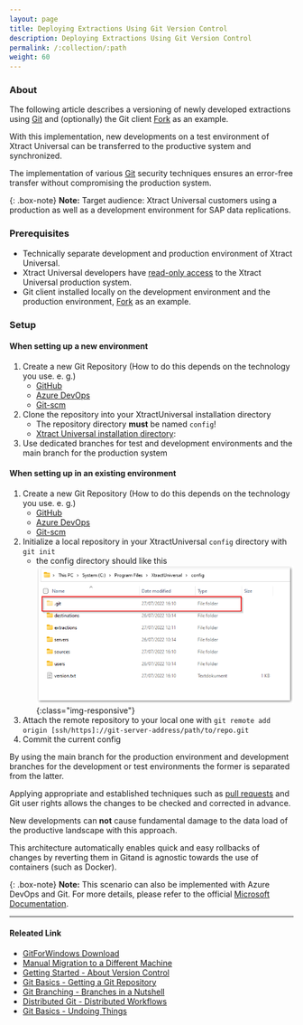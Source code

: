 ```yaml
---
layout: page
title: Deploying Extractions Using Git Version Control
description: Deploying Extractions Using Git Version Control
permalink: /:collection/:path
weight: 60
---
```


### About

The following article describes a versioning of newly developed extractions using [Git](https://gitforwindows.org/) and (optionally) the Git client [Fork](https://fork.dev/home) as an example.

With this implementation, new developments on a test environment of Xtract Universal can be transferred to the productive system and synchronized.

The implementation of various [Git](https://gitforwindows.org/) security techniques ensures an error-free transfer without compromising the production system.

{: .box-note}
**Note:** Target audience: Xtract Universal customers using a production as well as a development environment for SAP data replications.

### Prerequisites

- Technically separate development and production environment of Xtract Universal.
- Xtract Universal developers have [read-only access](https://help.theobald-software.com/en/xtract-universal/security/access-management) to the Xtract Universal production system.
- Git client installed locally on the development environment and the production environment, [Fork](https://fork.dev/home) as an example.

### Setup

#### When setting up a new environment

1. Create a new Git Repository
  (How to do this depends on the technology you use. e. g.)
   - [GitHub](https://docs.github.com/en/get-started/quickstart/create-a-repo)
   - [Azure DevOps](https://docs.microsoft.com/en-us/azure/devops/repos/git/create-new-repo?view=azure-devops)
   - [Git-scm](https://git-scm.com/book/en/v2/Git-on-the-Server-Setting-Up-the-Server)
2. Clone the repository into your XtractUniversal installation directory
   - The repository directory **must** be named `config`!
   - [Xtract Universal installation directory](https://help.theobald-software.com/en/xtract-universal/introduction/installation-and-update#program-directory-files):
3. Use dedicated branches for test and development environments
  and the main branch for the production system

#### When setting up in an existing environment

1. Create a new Git Repository
  (How to do this depends on the technology you use. e. g.)
   - [GitHub](https://docs.github.com/en/get-started/quickstart/create-a-repo)
   - [Azure DevOps](https://docs.microsoft.com/en-us/azure/devops/repos/git/create-new-repo?view=azure-devops)
   - [Git-scm](https://git-scm.com/book/en/v2/Git-on-the-Server-Setting-Up-the-Server)
2. Initialize a local repository in your XtractUniversal `config` directory
  with `git init`
   - the config directory should like this
   ![.git Folder-Repository](/img/contents/git_Folder.png){:class="img-responsive"}
3. Attach the remote repository to your local one with
   `git remote add origin [ssh/https]://git-server-address/path/to/repo.git`
4. Commit the current config

By using the main branch for the production environment
and development branches for the development or test environments
the former is separated from the latter.

Applying appropriate and established techniques such as [pull requests](https://www.git-scm.com/docs/git-request-pull) and Git user rights allows the changes to be checked and corrected in advance.

New developments can **not** cause fundamental damage to the data load of the productive landscape with this approach.

This architecture automatically enables quick and easy rollbacks of changes
by reverting them in Gitand is agnostic towards the use of containers (such as Docker).

{: .box-note}
**Note:** This scenario can also be implemented with Azure DevOps and Git. For more details, please refer to the official [Microsoft Documentation](https://docs.microsoft.com/en-us/azure/devops/repos/?view=azure-devops).

****

#### Releated Link

- [GitForWindows Download](https://gitforwindows.org/)
- [Manual Migration to a Different Machine](https://help.theobald-software.com/en/xtract-universal/advanced-techniques/backup-and-migration#migration-to-a-different-machine)
- [Getting Started - About Version Control](https://git-scm.com/book/en/v2/Getting-Started-About-Version-Control)
- [Git Basics - Getting a Git Repository](https://git-scm.com/book/en/v2/Git-Basics-Getting-a-Git-Repository)
- [Git Branching - Branches in a Nutshell](https://git-scm.com/book/en/v2/Git-Branching-Branches-in-a-Nutshell)
- [Distributed Git - Distributed Workflows](https://git-scm.com/book/en/v2/Distributed-Git-Distributed-Workflows)
- [Git Basics - Undoing Things](https://git-scm.com/book/en/v2/Git-Basics-Undoing-Things)

